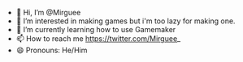 - 👋 Hi, I’m @Mirguee
- 👀 I’m interested in making games but i'm too lazy for making one.
- 🌱 I’m currently learning how to use Gamemaker
- 📫 How to reach me https://twitter.com/Mirguee_
- 😄 Pronouns: He/Him
